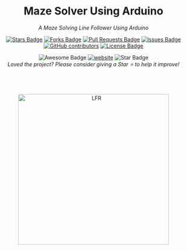 <h1 align="center">Maze Solver Using Arduino</h1>
<div align="center">


<i>A Maze Solving Line Follower Using Arduino</i>

<a href="https://github.com/eagleanuragLineFollower/Maze-solver-using-Arduino/stargazers"><img src="https://img.shields.io/github/stars/eagleanurag/Open-Source-mazeSolver" alt="Stars Badge"/></a>
<a href="https://github.com/eagleanuragLineFollower/Maze-solver-using-Arduino/network/members"><img src="https://img.shields.io/github/forks/eagleanurag/Open-Source-mazeSolver" alt="Forks Badge"/></a>
<a href="https://github.com/eagleanuragLineFollower/Maze-solver-using-Arduino/pulls"><img src="https://img.shields.io/github/issues-pr/eagleanurag/Open-Source-mazeSolver" alt="Pull Requests Badge"/></a>
<a href="https://github.com/eagleanuragLineFollower/Maze-solver-using-Arduino/issues"><img src="https://img.shields.io/github/issues/eagleanurag/Open-Source-mazeSolver" alt="Issues Badge"/></a>
<a href="https://github.com/eagleanuragLineFollower/Maze-solver-using-Arduino/graphs/contributors"><img alt="GitHub contributors" src="https://img.shields.io/github/contributors/eagleanurag/Open-Source-mazeSolver?color=2b9348"></a>
<a href="https://github.com/eagleanuragLineFollower/Maze-solver-using-Arduino/blob/master/LICENSE"><img src="https://img.shields.io/github/license/eagleanurag/Open-Source-mazeSolver?color=2b9348" alt="License Badge"/></a>

<img src="https://cdn.rawgit.com/sindresorhus/awesome/d7305f38d29fed78fa85652e3a63e154dd8e8829/media/badge.svg" alt="Awesome Badge"/>
<a href="https://www.youtube.com/user/eagleanurag"><img src="https://img.shields.io/static/v1?label=&labelColor=505050&message=website&color=%230076D6&style=flat&logo=google-chrome&logoColor=%230076D6" alt="website"/></a>
<!-- <img src="http://hits.dwyl.com/eagleanuragLineFollower/Maze-solver-using-Arduino.svg" alt="Hits Badge"/> -->
<img src="https://img.shields.io/static/v1?label=%F0%9F%8C%9F&message=If%20Useful&style=style=flat&color=BC4E99" alt="Star Badge"/>
<br>
<i>Loved the project? Please consider giving a Star ⭐️ to help it improve!</i>

<br><br><br>
<a href="https://www.youtube.com/watch?v=FDgMF_IFzsw">
  <img align="center" width="400" alt="LFR" src="https://user-images.githubusercontent.com/22770735/92781092-724b5a00-f3c1-11ea-995d-ebe61c8e746d.gif" />


</div>



